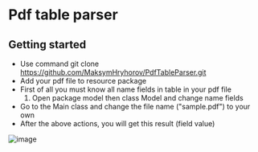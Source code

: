 # Pdf table parser
## Getting started
* Use command git clone https://github.com/MaksymHryhorov/PdfTableParser.git
* Add your pdf file to resource package
* First of all you must know all name fields in table in your pdf file
  1. Open package model then class Model and change name fields
* Go to the Main class and change the file name ("sample.pdf") to your own
* After the above actions, you will get this result (field value)

![image](https://user-images.githubusercontent.com/84277122/194310841-5d2d55b3-f921-4d31-961e-dd8ef7bbd1ad.png)
